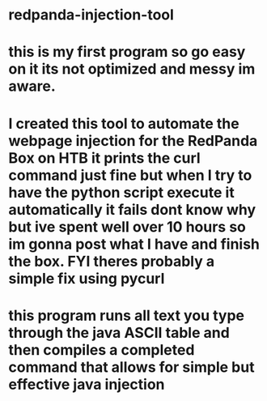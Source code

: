 # redpanda-injection-tool
# this is my first program so go easy on it its not optimized and messy im aware.
# I created this tool to automate the webpage injection for the RedPanda Box on HTB it prints the curl command just fine but when I try to have the python script execute it automatically it fails dont know why but ive spent well over 10 hours so im gonna post what I have and finish the box. FYI theres probably a simple fix using pycurl 

# this program runs all text you type through the java ASCII table and then compiles a completed command that allows for simple but effective java injection
